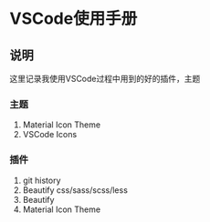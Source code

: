 # VSCode使用手册

## 说明
这里记录我使用VSCode过程中用到的好的插件，主题
### 主题
1. Material Icon Theme
2. VSCode Icons

### 插件
1. git history
2. Beautify css/sass/scss/less
3. Beautify
4. Material Icon Theme

